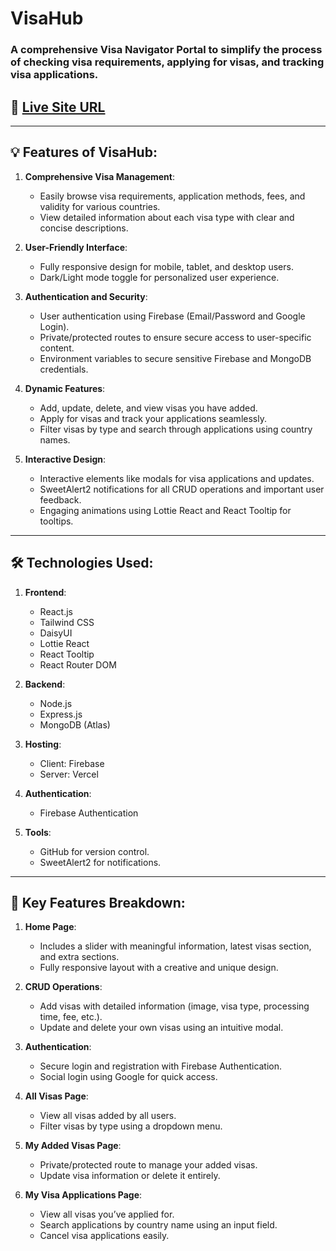 # VisaHub

### A comprehensive Visa Navigator Portal to simplify the process of checking visa requirements, applying for visas, and tracking visa applications.

## 🚀 [Live Site URL](https://your-live-site-url.com)

---

## 💡 Features of VisaHub:

1. **Comprehensive Visa Management**:
   - Easily browse visa requirements, application methods, fees, and validity for various countries.
   - View detailed information about each visa type with clear and concise descriptions.

2. **User-Friendly Interface**:
   - Fully responsive design for mobile, tablet, and desktop users.
   - Dark/Light mode toggle for personalized user experience.

3. **Authentication and Security**:
   - User authentication using Firebase (Email/Password and Google Login).
   - Private/protected routes to ensure secure access to user-specific content.
   - Environment variables to secure sensitive Firebase and MongoDB credentials.

4. **Dynamic Features**:
   - Add, update, delete, and view visas you have added.
   - Apply for visas and track your applications seamlessly.
   - Filter visas by type and search through applications using country names.

5. **Interactive Design**:
   - Interactive elements like modals for visa applications and updates.
   - SweetAlert2 notifications for all CRUD operations and important user feedback.
   - Engaging animations using Lottie React and React Tooltip for tooltips.

---

## 🛠️ Technologies Used:

1. **Frontend**:
   - React.js
   - Tailwind CSS
   - DaisyUI
   - Lottie React
   - React Tooltip
   - React Router DOM

2. **Backend**:
   - Node.js
   - Express.js
   - MongoDB (Atlas)

3. **Hosting**:
   - Client: Firebase
   - Server: Vercel

4. **Authentication**:
   - Firebase Authentication

5. **Tools**:
   - GitHub for version control.
   - SweetAlert2 for notifications.

---

## 🌟 Key Features Breakdown:

1. **Home Page**:
   - Includes a slider with meaningful information, latest visas section, and extra sections.
   - Fully responsive layout with a creative and unique design.

2. **CRUD Operations**:
   - Add visas with detailed information (image, visa type, processing time, fee, etc.).
   - Update and delete your own visas using an intuitive modal.

3. **Authentication**:
   - Secure login and registration with Firebase Authentication.
   - Social login using Google for quick access.

4. **All Visas Page**:
   - View all visas added by all users.
   - Filter visas by type using a dropdown menu.

5. **My Added Visas Page**:
   - Private/protected route to manage your added visas.
   - Update visa information or delete it entirely.

6. **My Visa Applications Page**:
   - View all visas you’ve applied for.
   - Search applications by country name using an input field.
   - Cancel visa applications easily.


